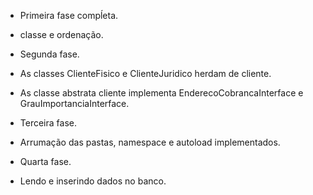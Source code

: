 - Primeira fase compĺeta.
- classe e ordenação.

- Segunda fase.
- As classes ClienteFisico e ClienteJuridico herdam de cliente.
- As classe abstrata cliente implementa EnderecoCobrancaInterface e GrauImportanciaInterface.


- Terceira fase.
- Arrumação das pastas,  namespace e autoload implementados.


- Quarta fase.
- Lendo e inserindo dados no banco.